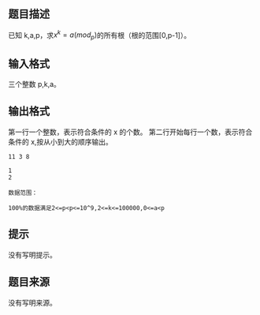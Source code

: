 ## 题目描述

已知 k,a,p，求$x^k=a(mod_p)$的所有根（根的范围[0,p-1]）。

## 输入格式

三个整数 p,k,a。

## 输出格式

第一行一个整数，表示符合条件的 x 的个数。
第二行开始每行一个数，表示符合条件的 x,按从小到大的顺序输出。

```input1
11 3 8
```

```output1
1
2

数据范围：

100%的数据满足2<=p<p<=10^9,2<=k<=100000,0<=a<p
```

## 提示

没有写明提示。

## 题目来源

没有写明来源。

